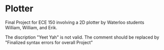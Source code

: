 # Plotter
Final Project for ECE 150 involving a 2D plotter by Waterloo students William, William, and Erik.

The discription "Yeet Yah" is not valid. The comment should be replaced by "Finalized syntax errors for overall Project"
